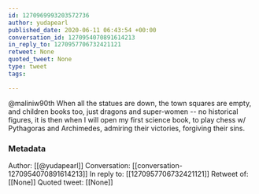 ```yaml
---
id: 1270969993203572736
author: yudapearl
published_date: 2020-06-11 06:43:54 +00:00
conversation_id: 1270954070891614213
in_reply_to: 1270957706732421121
retweet: None
quoted_tweet: None
type: tweet
tags:

---
```


@maliniw90th When all the statues are down, the town squares are empty, and children books too, just dragons and super-women -- no historical figures, it is then when I will open my first science book, to play chess w/ Pythagoras and Archimedes, admiring their victories, forgiving their sins.

### Metadata

Author: [[@yudapearl]]
Conversation: [[conversation-1270954070891614213]]
In reply to: [[1270957706732421121]]
Retweet of: [[None]]
Quoted tweet: [[None]]
